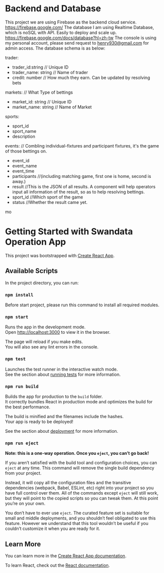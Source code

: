 # Backend and Database 
This project we are using Firebase as the backend cloud service. https://firebase.google.com/
The database I am using Realtime Database, which is noSQL with API. Easily to deploy and scale up. https://firebase.google.com/docs/database?hl=zh-tw 
The console is using my personal account, please send request to henry930@gmail.com for admin access.
The database schema is as below:

trader:
  - trader_id:string  // Unique ID
  - trader_name: string // Name of trader
  - credit: number  // How much they earn. Can be updated by resolving bets

markets: // What Type of bettings
  - market_id: string // Unique ID
  - market_name: string // Name of Market

sports:
  - sport_id
  - sport_name
  - description

events: // Combling individual-fixtures and participant fixtures, it's the game of those bettings on. 
  - event_id
  - event_name
  - event_time
  - participants //(including matching game, first one is home, second is away.)
  - result //This is the JSON of all results. A component will help operators input all information of the result, so as to help resolving bettings.
  - sport_id //Which sport of the game
  - status //Whether the result came yet.

mo
    



# Getting Started with Swandata Operation App
This project was bootstrapped with [Create React App](https://github.com/facebook/create-react-app).

## Available Scripts

In the project directory, you can run:
### `npm install`
Before start project, please run this command to install all required modules.

### `npm start`

Runs the app in the development mode.\
Open [http://localhost:3000](http://localhost:3000) to view it in the browser.

The page will reload if you make edits.\
You will also see any lint errors in the console.

### `npm test`

Launches the test runner in the interactive watch mode.\
See the section about [running tests](https://facebook.github.io/create-react-app/docs/running-tests) for more information.

### `npm run build`

Builds the app for production to the `build` folder.\
It correctly bundles React in production mode and optimizes the build for the best performance.

The build is minified and the filenames include the hashes.\
Your app is ready to be deployed!

See the section about [deployment](https://facebook.github.io/create-react-app/docs/deployment) for more information.

### `npm run eject`

**Note: this is a one-way operation. Once you `eject`, you can’t go back!**

If you aren’t satisfied with the build tool and configuration choices, you can `eject` at any time. This command will remove the single build dependency from your project.

Instead, it will copy all the configuration files and the transitive dependencies (webpack, Babel, ESLint, etc) right into your project so you have full control over them. All of the commands except `eject` will still work, but they will point to the copied scripts so you can tweak them. At this point you’re on your own.

You don’t have to ever use `eject`. The curated feature set is suitable for small and middle deployments, and you shouldn’t feel obligated to use this feature. However we understand that this tool wouldn’t be useful if you couldn’t customize it when you are ready for it.

## Learn More

You can learn more in the [Create React App documentation](https://facebook.github.io/create-react-app/docs/getting-started).

To learn React, check out the [React documentation](https://reactjs.org/).
